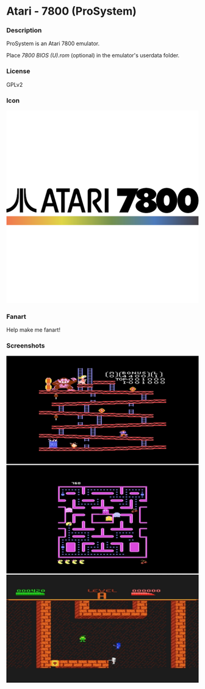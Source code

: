 # Atari - 7800 (ProSystem)

### Description

ProSystem is an Atari 7800 emulator.

Place *7800 BIOS (U).rom* (optional) in the emulator's userdata folder.

### License

GPLv2

### Icon

![Atari - 7800 (ProSystem) icon](game.libretro.prosystem/resources/icon.png)

### Fanart

Help make me fanart!

### Screenshots

![Atari - 7800 (ProSystem) screenshot](game.libretro.prosystem/resources/screenshot-01.jpg)
![Atari - 7800 (ProSystem) screenshot](game.libretro.prosystem/resources/screenshot-02.jpg)
![Atari - 7800 (ProSystem) screenshot](game.libretro.prosystem/resources/screenshot-03.jpg)
